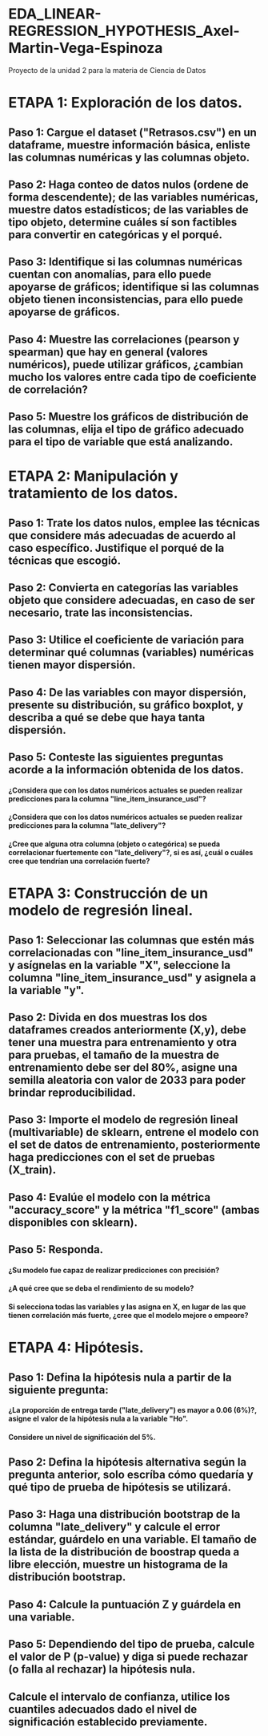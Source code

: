# EDA_LINEAR-REGRESSION_HYPOTHESIS_Axel-Martin-Vega-Espinoza
Proyecto de la unidad 2 para la materia de Ciencia de Datos

# ETAPA 1: Exploración de los datos.

## Paso 1: Cargue el dataset ("Retrasos.csv") en un dataframe, muestre información básica, enliste las columnas numéricas y las columnas objeto.

## Paso 2: Haga conteo de datos nulos (ordene de forma descendente); de las variables numéricas, muestre datos estadísticos; de las variables de tipo objeto, determine cuáles sí son factibles para convertir en categóricas y el porqué.

## Paso 3: Identifique si las columnas numéricas cuentan con anomalías, para ello puede apoyarse de gráficos; identifique si las columnas objeto tienen inconsistencias, para ello puede apoyarse de gráficos.

## Paso 4: Muestre las correlaciones (pearson y spearman) que hay en general (valores numéricos), puede utilizar gráficos, ¿cambian mucho los valores entre cada tipo de coeficiente de correlación?

## Paso 5: Muestre los gráficos de distribución de las columnas, elija el tipo de gráfico adecuado para el tipo de variable que está analizando.

# ETAPA 2: Manipulación y tratamiento de los datos.

## Paso 1: Trate los datos nulos, emplee las técnicas que considere más adecuadas de acuerdo al caso específico. Justifique el porqué de la técnicas que escogió.

## Paso 2: Convierta en categorías las variables objeto que considere adecuadas, en caso de ser necesario, trate las inconsistencias.

## Paso 3: Utilice el coeficiente de variación para determinar qué columnas (variables) numéricas tienen mayor dispersión.

## Paso 4: De las variables con mayor dispersión, presente su distribución, su gráfico boxplot, y describa a qué se debe que haya tanta dispersión.

## Paso 5: Conteste las siguientes preguntas acorde a la información obtenida de los datos.
#### ¿Considera que con los datos numéricos actuales se pueden realizar predicciones para la columna "line_item_insurance_usd"?
#### ¿Considera que con los datos numéricos actuales se pueden realizar predicciones para la columna "late_delivery"?
#### ¿Cree que alguna otra columna (objeto o categórica) se pueda correlacionar fuertemente con "late_delivery"?, si es así, ¿cuál o cuáles cree que tendrían una correlación fuerte?

# ETAPA 3: Construcción de un modelo de regresión lineal.

## Paso 1: Seleccionar las columnas que estén más correlacionadas con "line_item_insurance_usd" y asígnelas en la variable "X", seleccione la columna "line_item_insurance_usd" y asignela a la variable "y".

## Paso 2: Divida en dos muestras los dos dataframes creados anteriormente (X,y), debe tener una muestra para entrenamiento y otra para pruebas, el tamaño de la muestra de entrenamiento debe ser del 80%, asigne una semilla aleatoria con valor de 2033 para poder brindar reproducibilidad.

## Paso 3: Importe el modelo de regresión lineal (multivariable) de sklearn, entrene el modelo con el set de datos de entrenamiento, posteriormente haga predicciones con el set de pruebas (X_train).

## Paso 4: Evalúe el modelo con la métrica "accuracy_score" y la métrica "f1_score" (ambas disponibles con sklearn).

## Paso 5: Responda.
#### ¿Su modelo fue capaz de realizar predicciones con precisión?
#### ¿A qué cree que se deba el rendimiento de su modelo?
#### Si selecciona todas las variables y las asigna en X, en lugar de las que tienen correlación más fuerte, ¿cree que el modelo mejore o empeore?

# ETAPA 4: Hipótesis.

## Paso 1: Defina la hipótesis nula a partir de la siguiente pregunta:
#### ¿La proporción de entrega tarde ("late_delivery") es mayor a 0.06 (6%)?, asigne el valor de la hipótesis nula a la variable "Ho".
#### Considere un nivel de significación del 5%.

## Paso 2: Defina la hipótesis alternativa según la pregunta anterior, solo escríba cómo quedaría y qué tipo de prueba de hipótesis se utilizará.

## Paso 3: Haga una distribución bootstrap de la columna "late_delivery" y calcule el error estándar, guárdelo en una variable. El tamaño de la lista de la distribución de boostrap queda a libre elección, muestre un histograma de la distribución bootstrap.

## Paso 4: Calcule la puntuación Z y guárdela en una variable.

## Paso 5: Dependiendo del tipo de prueba, calcule el valor de P (p-value) y diga si puede rechazar (o falla al rechazar) la hipótesis nula.
## Calcule el intervalo de confianza, utilice los cuantiles adecuados dado el nivel de significación establecido previamente.